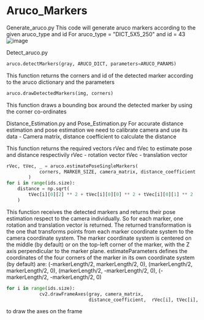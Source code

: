 # Aruco_Markers

Generate_aruco.py
This code will generate aruco markers according to the given aruco_type and id
For aruco_type = "DICT_5X5_250" and id = 43
![image](https://user-images.githubusercontent.com/91375797/199019606-8418fdf0-7dde-4406-a9da-182bf60e4220.png)

Detect_aruco.py

```python
aruco.detectMarkers(gray, ARUCO_DICT, parameters=ARUCO_PARAMS)
```

This function returns the corners and id of the detected marker according to the aruco dictionary and the parameters

```python
aruco.drawDetectedMarkers(img, corners)
```

This function draws a bounding box around the detected marker by using the corner co-ordinates

Distance_Estimation.py and Pose_Estimation.py
For accurate distance estimation and pose estimation we need to calibrate camera and use its data - Camera matrix, distance coefficient to calculate the distance

This function returns the required vectors rVec and tVec to estimate pose and distance respectivily
rVec - rotation vector
tVec - translation vector

```python
rVec, tVec, _ = aruco.estimatePoseSingleMarkers(
            corners, MARKER_SIZE, camera_matrix, distance_coefficient
        )
for i in range(ids.size):
    distance = np.sqrt(
        tVec[i][0][2] ** 2 + tVec[i][0][0] ** 2 + tVec[i][0][1] ** 2
    )
```

This function receives the detected markers and returns their pose estimation respect to the camera individually. So for each marker, one rotation and translation vector is returned. The returned transformation is the one that transforms points from each marker coordinate system to the camera coordinate system. The marker coordinate system is centered on the middle (by default) or on the top-left corner of the marker, with the Z axis perpendicular to the marker plane. estimateParameters defines the coordinates of the four corners of the marker in its own coordinate system (by default) are: (-markerLength/2, markerLength/2, 0), (markerLength/2, markerLength/2, 0), (markerLength/2, -markerLength/2, 0), (-markerLength/2, -markerLength/2, 0)

```python
for i in range(ids.size):
            cv2.drawFrameAxes(gray, camera_matrix,
                              distance_coefficient,  rVec[i], tVec[i], 4, 4)

```

to draw the axes on the frame
